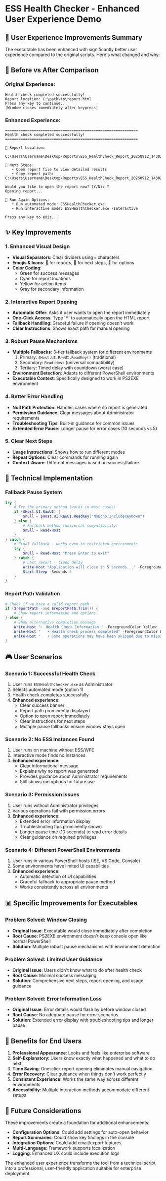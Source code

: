 # ESS Health Checker - Enhanced User Experience Demo

## 🎯 **User Experience Improvements Summary**

The executable has been enhanced with significantly better user experience compared to the original scripts. Here's what changed and why:

## 🔄 **Before vs After Comparison**

### **Original Experience:**
```
Health check completed successfully!
Report location: C:\path\to\report.html
Press any key to continue...
[Window closes immediately after keypress]
```

### **Enhanced Experience:**
```
============================================================
Health check completed successfully!
============================================================

📄 Report Location:
   C:\Users\Username\Desktop\Reports\ESS_HealthCheck_Report_20250912_143022.html

🎯 Next Steps:
   • Open report file to view detailed results
   • Copy report path: C:\Users\Username\Desktop\Reports\ESS_HealthCheck_Report_20250912_143022.html

Would you like to open the report now? (Y/N): Y
Opening report...

🔄 Run Again Options:
   • Run automated mode: ESSHealthChecker.exe
   • Run interactive mode: ESSHealthChecker.exe -Interactive

Press any key to exit...
```

## ✨ **Key Improvements**

### **1. Enhanced Visual Design**
- **Visual Separators**: Clear dividers using `=` characters
- **Emojis & Icons**: 📄 for reports, 🎯 for next steps, 🔄 for options
- **Color Coding**: 
  - Green for success messages
  - Cyan for report locations
  - Yellow for action items
  - Gray for secondary information

### **2. Interactive Report Opening**
- **Automatic Offer**: Asks if user wants to open the report immediately
- **One-Click Access**: Type 'Y' to automatically open the HTML report
- **Fallback Handling**: Graceful failure if opening doesn't work
- **Clear Instructions**: Shows exact path for manual opening

### **3. Robust Pause Mechanisms**
- **Multiple Fallbacks**: 3-tier fallback system for different environments
  1. Primary: `$Host.UI.RawUI.ReadKey()` (traditional)
  2. Secondary: `Read-Host` (universal compatibility)  
  3. Tertiary: Timed delay with countdown (worst case)
- **Environment Detection**: Adapts to different PowerShell environments
- **Executable Context**: Specifically designed to work in PS2EXE environment

### **4. Better Error Handling**
- **Null Path Protection**: Handles cases where no report is generated
- **Permission Guidance**: Clear messages about Administrator requirements
- **Troubleshooting Tips**: Built-in guidance for common issues
- **Extended Error Pause**: Longer pause for error cases (10 seconds vs 5)

### **5. Clear Next Steps**
- **Usage Instructions**: Shows how to run different modes
- **Repeat Options**: Clear commands for running again
- **Context-Aware**: Different messages based on success/failure

## 🔧 **Technical Implementation**

### **Fallback Pause System**
```powershell
try {
    # Try the primary method (works in most cases)
    if ($Host.UI.RawUI) {
        $null = $Host.UI.RawUI.ReadKey("NoEcho,IncludeKeyDown")
    } else {
        # Fallback method (universal compatibility)
        $null = Read-Host
    }
} catch {
    # Final fallback - works even in restricted environments
    try {
        $null = Read-Host "Press Enter to exit"
    } catch {
        # Last resort - timed delay
        Write-Host "Application will close in 5 seconds..." -ForegroundColor Gray
        Start-Sleep -Seconds 5
    }
}
```

### **Report Path Validation**
```powershell
# Check if we have a valid report path
if ($reportPath -and $reportPath.Trim()) {
    # Show report information and options
} else {
    # Show alternative completion message
    Write-Host "ℹ️  Health Check Information:" -ForegroundColor Yellow
    Write-Host "   • Health check process completed" -ForegroundColor White
    Write-Host "   • Some operations may have been skipped due to missing instances" -ForegroundColor Gray
}
```

## 🎮 **User Scenarios**

### **Scenario 1: Successful Health Check**
1. User runs `ESSHealthChecker.exe` as Administrator
2. Selects automated mode (option 1)
3. Health check completes successfully
4. **Enhanced experience:**
   - Clear success banner
   - Report path prominently displayed
   - Option to open report immediately
   - Clear instructions for next steps
   - Multiple pause fallbacks ensure window stays open

### **Scenario 2: No ESS Instances Found**
1. User runs on machine without ESS/WFE
2. Interactive mode finds no instances
3. **Enhanced experience:**
   - Clear informational message
   - Explains why no report was generated
   - Provides guidance about Administrator requirements
   - Still shows run options for future use

### **Scenario 3: Permission Issues**
1. User runs without Administrator privileges
2. Various operations fail with permission errors
3. **Enhanced experience:**
   - Extended error information display
   - Troubleshooting tips prominently shown
   - Longer pause time (10 seconds) to read error details
   - Clear guidance on required privileges

### **Scenario 4: Different PowerShell Environments**
1. User runs in various PowerShell hosts (ISE, VS Code, Console)
2. Some environments have limited UI capabilities
3. **Enhanced experience:**
   - Automatic detection of UI capabilities
   - Graceful fallback to appropriate pause method
   - Works consistently across all environments

## 📊 **Specific Improvements for Executables**

### **Problem Solved: Window Closing**
- **Original Issue**: Executable would close immediately after completion
- **Root Cause**: PS2EXE environment doesn't keep console open like normal PowerShell
- **Solution**: Multiple robust pause mechanisms with environment detection

### **Problem Solved: Limited User Guidance**
- **Original Issue**: Users didn't know what to do after health check
- **Root Cause**: Minimal success messaging
- **Solution**: Comprehensive next steps, report opening, and usage guidance

### **Problem Solved: Error Information Loss**
- **Original Issue**: Error details would flash by before window closed
- **Root Cause**: No adequate pause for error scenarios
- **Solution**: Extended error display with troubleshooting tips and longer pause

## 🚀 **Benefits for End Users**

1. **Professional Appearance**: Looks and feels like enterprise software
2. **Self-Explanatory**: Users know exactly what happened and what to do next
3. **Time Saving**: One-click report opening eliminates manual navigation
4. **Error Recovery**: Clear guidance when things don't work perfectly
5. **Consistent Experience**: Works the same way across different environments
6. **Accessibility**: Multiple interaction methods accommodate different setups

## 🔄 **Future Considerations**

These improvements create a foundation for additional enhancements:
- **Configuration Options**: Could add settings for auto-open behavior
- **Report Summaries**: Could show key findings in the console
- **Integration Options**: Could add email/export features
- **Multi-Language**: Framework supports localization
- **Logging**: Enhanced UX could include execution logs

The enhanced user experience transforms the tool from a technical script into a professional, user-friendly application suitable for enterprise deployment.
